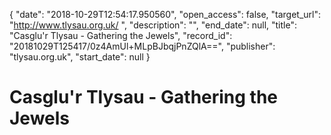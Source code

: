 {
  "date": "2018-10-29T12:54:17.950560", 
  "open_access": false, 
  "target_url": "http://www.tlysau.org.uk/ ", 
  "description": "", 
  "end_date": null, 
  "title": "Casglu'r Tlysau - Gathering the Jewels", 
  "record_id": "20181029T125417/0z4AmUl+MLpBJbqjPnZQlA==", 
  "publisher": "tlysau.org.uk", 
  "start_date": null
}

# Casglu'r Tlysau - Gathering the Jewels

